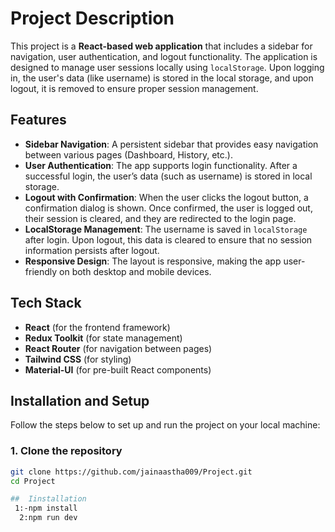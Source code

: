 # Project Description

This project is a **React-based web application** that includes a sidebar for navigation, user authentication, and logout functionality. The application is designed to manage user sessions locally using `localStorage`. Upon logging in, the user's data (like username) is stored in the local storage, and upon logout, it is removed to ensure proper session management.

## Features

- **Sidebar Navigation**: A persistent sidebar that provides easy navigation between various pages (Dashboard, History, etc.).
- **User Authentication**: The app supports login functionality. After a successful login, the user’s data (such as username) is stored in local storage.
- **Logout with Confirmation**: When the user clicks the logout button, a confirmation dialog is shown. Once confirmed, the user is logged out, their session is cleared, and they are redirected to the login page.
- **LocalStorage Management**: The username is saved in `localStorage` after login. Upon logout, this data is cleared to ensure that no session information persists after logout.
- **Responsive Design**: The layout is responsive, making the app user-friendly on both desktop and mobile devices.

## Tech Stack

- **React** (for the frontend framework)
- **Redux Toolkit** (for state management)
- **React Router** (for navigation between pages)
- **Tailwind CSS** (for styling)
- **Material-UI** (for pre-built React components)

## Installation and Setup

Follow the steps below to set up and run the project on your local machine:

### 1. Clone the repository
```bash
git clone https://github.com/jainaastha009/Project.git
cd Project

##  Iinstallation
 1:-npm install
  2:npm run dev 

